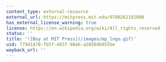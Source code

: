 ```yaml
---
content_type: external-resource
external_url: https://mitpress.mit.edu/9780262192880
has_external_license_warning: true
license: https://en.wikipedia.org/wiki/All_rights_reserved
status: ''
title: '![Buy at MIT Press](/images/mp_logo.gif)'
uid: 779d1478-fb5f-483f-98eb-a2850db955be
wayback_url: ''
---
```

